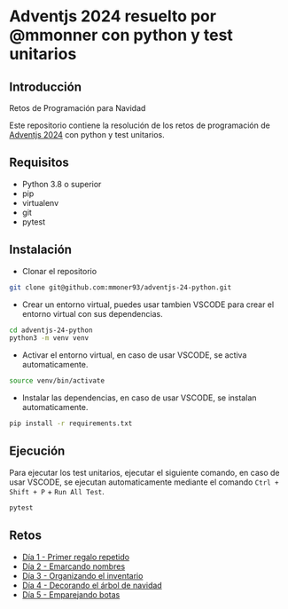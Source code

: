 # Adventjs 2024 resuelto por @mmonner con python y test unitarios

## Introducción

Retos de Programación para Navidad

Este repositorio contiene la resolución de los retos de programación de [Adventjs 2024](https://adventjs.com/2024) con python y test unitarios.

## Requisitos

- Python 3.8 o superior
- pip
- virtualenv
- git
- pytest

## Instalación

- Clonar el repositorio

```bash
git clone git@github.com:mmoner93/adventjs-24-python.git
```

- Crear un entorno virtual, puedes usar tambien VSCODE para crear el entorno virtual con sus dependencias.

```bash
cd adventjs-24-python
python3 -m venv venv
```

- Activar el entorno virtual, en caso de usar VSCODE, se activa automaticamente.

```bash
source venv/bin/activate
```

- Instalar las dependencias, en caso de usar VSCODE, se instalan automaticamente.

```bash
pip install -r requirements.txt
```

## Ejecución

Para ejecutar los test unitarios, ejecutar el siguiente comando, en caso de usar VSCODE, se ejecutan automaticamente mediante el comando `Ctrl + Shift + P` + `Run All Test`.

```bash
pytest
```

## Retos

- [Día 1 - Primer regalo repetido](https://adventjs.dev/es/challenges/2024/1)
- [Día 2 - Emarcando nombres](https://adventjs.dev/es/challenges/2024/2)
- [Día 3 - Organizando el inventario](https://adventjs.dev/es/challenges/2024/3)
- [Día 4 - Decorando el árbol de navidad](https://adventjs.dev/es/challenges/2024/4)
- [Día 5 - Emparejando botas](https://adventjs.dev/es/challenges/2024/5)
